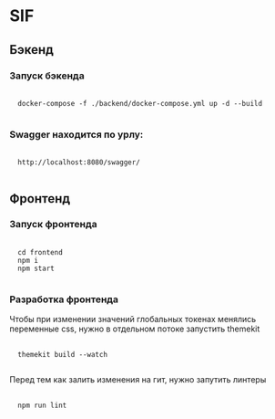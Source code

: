 # SIF
## Бэкенд
### Запуск бэкенда
<pre>
    <code>
  docker-compose -f ./backend/docker-compose.yml up -d --build
    </code>
</pre>

### Swagger находится по урлу:
<pre>
    <code>
  http://localhost:8080/swagger/
    </code>
</pre>

## Фронтенд
### Запуск фронтенда
<pre>
    <code>
  cd frontend
  npm i
  npm start
    </code>
</pre>

### Разработка фронтенда
Чтобы при изменении значений глобальных токенах менялись переменные css, нужно в отдельном потоке запустить themekit
<pre>
    <code>
  themekit build --watch
    </code>
</pre>

Перед тем как залить изменения на гит, нужно запутить линтеры
<pre>
    <code>
  npm run lint
    </code>
</pre>
